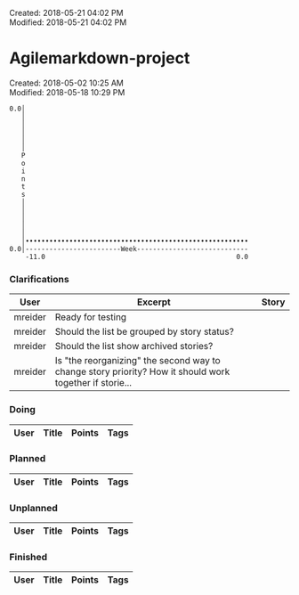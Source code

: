 Created: 2018-05-21 04:02 PM  
Modified: 2018-05-21 04:02 PM  
# Agilemarkdown-project

Created: 2018-05-02 10:25 AM  
Modified: 2018-05-18 10:29 PM  

```
0.0│                                                        
   │                                                        
   │                                                        
   │                                                        
   │                                                        
   │                                                        
   P                                                        
   o                                                        
   i                                                        
   n                                                        
   t                                                        
   s                                                        
   │                                                        
   │                                                        
   │                                                        
   │                                                        
   │                                                        
   │••••••••••••••••••••••••••••••••••••••••••••••••••••••••
0.0│------------------------Week----------------------------
    -11.0                                                0.0

```
### Clarifications
 User | Excerpt | Story 
---|---|---
 mreider | Ready for testing | [](header-should-go-above-metadata) 
 mreider | Should the list be grouped by story status? | [](tags-have-their-own-pages) 
 mreider | Should the list show archived stories? | [](tags-have-their-own-pages) 
 mreider | Is "the reorganizing" the second way to change story priority? How it should work together if storie... | [](tags-have-their-own-pages) 

### Doing
 User | Title | Points | Tags 
---|---|:---:|---

### Planned
 User | Title | Points | Tags 
---|---|:---:|---

### Unplanned
 User | Title | Points | Tags 
---|---|:---:|---

### Finished
 User | Title | Points | Tags 
---|---|:---:|---

